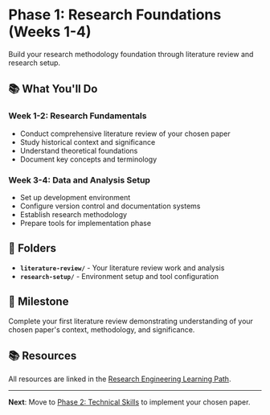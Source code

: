 # Phase 1: Research Foundations (Weeks 1-4)

Build your research methodology foundation through literature review and research setup.

## 📚 What You'll Do

### Week 1-2: Research Fundamentals
- Conduct comprehensive literature review of your chosen paper
- Study historical context and significance
- Understand theoretical foundations
- Document key concepts and terminology

### Week 3-4: Data and Analysis Setup  
- Set up development environment
- Configure version control and documentation systems
- Establish research methodology
- Prepare tools for implementation phase

## 📁 Folders

- **`literature-review/`** - Your literature review work and analysis
- **`research-setup/`** - Environment setup and tool configuration

## 🎯 Milestone

Complete your first literature review demonstrating understanding of your chosen paper's context, methodology, and significance.

## 📚 Resources

All resources are linked in the [Research Engineering Learning Path](https://averagejoeslab.com/docs/intro#phase-1-research-foundations-weeks-1-4).

---

**Next**: Move to [Phase 2: Technical Skills](../phase-2-technical-skills/) to implement your chosen paper.
